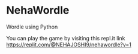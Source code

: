 # NehaWordle
Wordle using Python

You can play the game by visiting this repl.it link
https://replit.com/@NEHAJOSHI9/nehawordle?v=1
